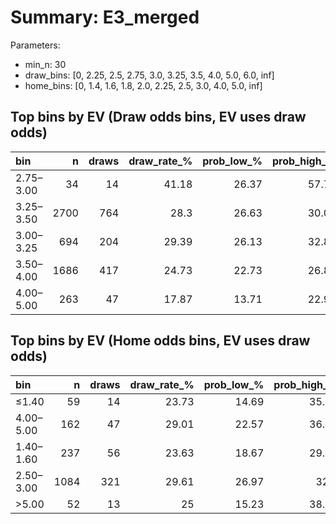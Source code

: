 # Summary: E3_merged

Parameters:
- min_n: 30
- draw_bins: [0, 2.25, 2.5, 2.75, 3.0, 3.25, 3.5, 4.0, 5.0, 6.0, inf]
- home_bins: [0, 1.4, 1.6, 1.8, 2.0, 2.25, 2.5, 3.0, 4.0, 5.0, inf]

## Top bins by EV (Draw odds bins, EV uses draw odds)
| bin       |    n |   draws |   draw_rate_% |   prob_low_% |   prob_high_% |   avg_draw_odds |   ev_est | enough_n   |
|:----------|-----:|--------:|--------------:|-------------:|--------------:|----------------:|---------:|:-----------|
| 2.75–3.00 |   34 |      14 |         41.18 |        26.37 |         57.78 |           2.988 |   0.2303 | True       |
| 3.25–3.50 | 2700 |     764 |         28.3  |        26.63 |         30.03 |           3.412 |  -0.0344 | True       |
| 3.00–3.25 |  694 |     204 |         29.39 |        26.13 |         32.89 |           3.202 |  -0.0588 | True       |
| 3.50–4.00 | 1686 |     417 |         24.73 |        22.73 |         26.85 |           3.726 |  -0.0784 | True       |
| 4.00–5.00 |  263 |      47 |         17.87 |        13.71 |         22.95 |           4.402 |  -0.2134 | True       |

## Top bins by EV (Home odds bins, EV uses draw odds)
| bin       |    n |   draws |   draw_rate_% |   prob_low_% |   prob_high_% |   avg_home_odds |   avg_draw_odds |   ev_est | enough_n   |
|:----------|-----:|--------:|--------------:|-------------:|--------------:|----------------:|----------------:|---------:|:-----------|
| ≤1.40     |   59 |      14 |         23.73 |        14.69 |         35.98 |           1.357 |           5.174 |   0.2278 | True       |
| 4.00–5.00 |  162 |      47 |         29.01 |        22.57 |         36.42 |           4.473 |           3.682 |   0.0684 | True       |
| 1.40–1.60 |  237 |      56 |         23.63 |        18.67 |         29.43 |           1.532 |           4.22  |  -0.0029 | True       |
| 2.50–3.00 | 1084 |     321 |         29.61 |        26.97 |         32.4  |           2.76  |           3.358 |  -0.0056 | True       |
| >5.00     |   52 |      13 |         25    |        15.23 |         38.21 |           5.803 |           3.927 |  -0.0183 | True       |